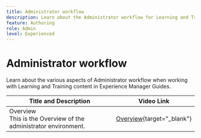 ```yaml
---
title: Administrator workflow
description: Learn about the Administrator workflow for Learning and Training content in Experience Manager Guides.  
feature: Authoring 
role: Admin
level: Experienced
---
```

# Administrator workflow

Learn about the various aspects of Administrator workflow when working with Learning and Training content in Experience Manager Guides.


|Title and Description| Video Link|
|----|-----|
|Overview <br> This is the Overview of the administrator environment.|[Overview](https://video.tv.adobe.com/v/3414140/translation-aem-guides?quality=12&learn=on){target="_blank"}|


    
